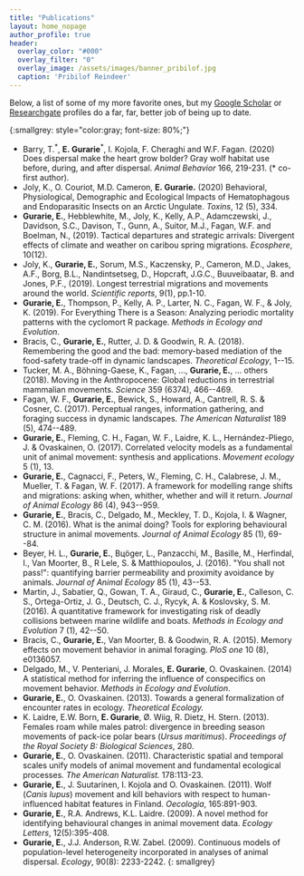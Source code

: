 ```yaml
---
title: "Publications"
layout: home_nopage
author_profile: true
header:
  overlay_color: "#000"
  overlay_filter: "0"
  overlay_image: /assets/images/banner_pribilof.jpg
  caption: 'Pribilof Reindeer'
---
```

  
Below, a list of some of my more favorite ones, but my [Google Scholar](https://scholar.google.com/citations?user=d_G0tbAAAAAJ&hl=en) or [Researchgate](https://www.researchgate.net/profile/Eliezer_Gurarie/research) profiles do a far, far, better job of being up to date.

{:smallgrey: style="color:gray; font-size: 80%;"}
* Barry, T.<sup>\*</sup>, **E. Gurarie**<sup>\*</sup>, I. Kojola, F. Cheraghi and W.F. Fagan. (2020) Does dispersal make the heart grow bolder? Gray wolf habitat use before, during, and after dispersal. *Animal Behavior* 166, 219-231. (\* co-first author).
* Joly, K., O. Couriot, M.D. Cameron, **E. Gurarie.** (2020) Behavioral, Physiological, Demographic and Ecological Impacts of Hematophagous and Endoparasitic Insects on an Arctic Ungulate. *Toxins*, 12 (5), 334.
* **Gurarie, E.**, Hebblewhite, M., Joly, K., Kelly, A.P., Adamczewski, J., Davidson, S.C., Davison, T., Gunn, A., Suitor, M.J., Fagan, W.F. and Boelman, N., (2019). Tactical departures and strategic arrivals: Divergent effects of climate and weather on caribou spring migrations. _Ecosphere_, 10(12).
* Joly, K., **Gurarie, E.**, Sorum, M.S., Kaczensky, P., Cameron, M.D., Jakes, A.F., Borg, B.L., Nandintsetseg, D., Hopcraft, J.G.C., Buuveibaatar, B. and Jones, P.F., (2019). Longest terrestrial migrations and movements around the world. _Scientific reports_, 9(1), pp.1-10.
* **Gurarie, E.**, Thompson, P., Kelly, A. P., Larter, N. C., Fagan, W. F., & Joly, K. (2019). For Everything There is a Season: Analyzing periodic mortality patterns with the cyclomort R package. *Methods in Ecology and Evolution*.
* Bracis, C., **Gurarie, E.**, Rutter, J. D. & Goodwin, R. A. (2018). Remembering the good and the bad: memory-based mediation of the food-safety trade-off in dynamic landscapes. _Theoretical Ecology_, 1--15. 
* Tucker, M. A., Böhning-Gaese, K., Fagan, ..., **Gurarie, E.**, ... others (2018). Moving in the Anthropocene: Global reductions in terrestrial mammalian movements. _Science_ 359 (6374), 466--469. 
* Fagan, W. F., **Gurarie, E.**, Bewick, S., Howard, A., Cantrell, R. S. & Cosner, C. (2017). Perceptual ranges, information gathering, and foraging success in dynamic landscapes. _The American Naturalist_ 189 (5), 474--489. 
* **Gurarie, E.**, Fleming, C. H., Fagan, W. F., Laidre, K. L., Hernández-Pliego, J. & Ovaskainen, O. (2017). Correlated velocity models as a fundamental unit of animal movement: synthesis and applications. _Movement ecology_ 5 (1), 13. 
* **Gurarie, E.**, Cagnacci, F., Peters, W., Fleming, C. H., Calabrese, J. M., Mueller, T. & Fagan, W. F. (2017). A framework for modelling range shifts and migrations: asking when, whither, whether and will it return. _Journal of Animal Ecology_ 86 (4), 943--959. 
* **Gurarie, E.**, Bracis, C., Delgado, M., Meckley, T. D., Kojola, I. & Wagner, C. M. (2016). What is the animal doing? Tools for exploring behavioural structure in animal movements. _Journal of Animal Ecology_ 85 (1), 69--84. 
* Beyer, H. L., **Gurarie, E.**, Bцöger, L., Panzacchi, M., Basille, M., Herfindal, I., Van Moorter, B., R Lele, S. & Matthiopoulos, J. (2016). "You shall not pass!": quantifying barrier permeability and proximity avoidance by animals. _Journal of Animal Ecology_ 85 (1), 43--53. 
* Martin, J., Sabatier, Q., Gowan, T. A., Giraud, C., **Gurarie, E.**, Calleson, C. S., Ortega-Ortiz, J. G., Deutsch, C. J., Rycyk, A. & Koslovsky, S. M. (2016). A quantitative framework for investigating risk of deadly collisions between marine wildlife and boats. _Methods in Ecology and Evolution_ 7 (1), 42--50. 
* Bracis, C., **Gurarie, E.**, Van Moorter, B. & Goodwin, R. A. (2015). Memory effects on movement behavior in animal foraging. _PloS one_ 10 (8), e0136057. 
* Delgado, M., V. Penteriani, J. Morales, **E. Gurarie**, O. Ovaskainen. (2014) A statistical method for inferring the influence of conspecifics on movement behavior. _Methods in Ecology and Evolution_.
*  **Gurarie, E.**, O. Ovaskainen. (2013). Towards a general formalization of encounter rates in ecology. _Theoretical Ecology._
*   K. Laidre, E.W. Born, **E. Gurarie**, Ø. Wiig, R. Dietz, H. Stern. (2013). Females roam while males patrol: divergence in breeding season movements of pack-ice polar bears (_Ursus maritimus_). _Proceedings of the Royal Society B: Biological Sciences_, 280.
*   **Gurarie, E.**, O. Ovaskainen. (2011). Characteristic spatial and temporal scales unify models of animal movement and fundamental ecological processes. _The American Naturalist._ 178:113-23.
*   **Gurarie, E.**, J. Suutarinen, I. Kojola and O. Ovaskainen. (2011). Wolf (_Canis lupus_) movement and kill behaviors with respect to human-influenced habitat features in Finland. _Oecologia_, 165:891-903.
*   **Gurarie, E.**, R.A. Andrews, K.L. Laidre. (2009). A novel method for identifying behavioural changes in animal movement data. _Ecology Letters_, 12(5):395-408.
*   **Gurarie, E.**, J.J. Anderson, R.W. Zabel. (2009). Continuous models of population-level heterogeneity incorporated in analyses of animal dispersal. _Ecology_, 90(8): 2233-2242.
{: smallgrey}